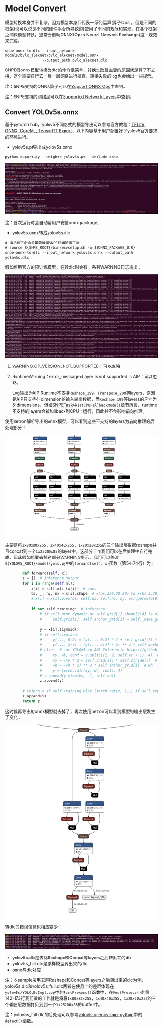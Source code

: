 <!--
 * @Description: A tutorial of how to convert an onnx format model(YOLOv5s) to dlc.
 * @version: 2.0
 * @Author: Ricardo Lu<shenglu1202@163.com>
 * @Date: 2022-07-09 11:35:13
 * @LastEditors: Ricardo Lu
 * @LastEditTime: 2022-07-11 20:09:31
-->
# Model Convert

模型转换本身并不复杂，因为模型本身只代表一系列运算(算子Ops)，但是不同的框架(也可以说是不同的硬件平台所导致的)使用了不同的规范和实现，在各个框架之间做模型转换，通常会借助ONNX(Open Neural Network Exchange)这一规范来完成。 

```Shell
snpe-onnx-to-dlc --input_network models/bvlc_alexnet/bvlc_alexnet/model.onnx
                 --output_path bvlc_alexnet.dlc
```

SNPE将onnx模型转换为dlc的命令很简单，转换失败最主要的原因就是算子不支持，这个需要自行去一层一层网络进行排查，转换失败的log也会给出一些提示。 

注：SNPE支持的ONNX算子可以在[Support ONNX Ops](https://developer.qualcomm.com/sites/default/files/docs/snpe/supported_onnx_ops.html)中查到。

注：SNPE支持的网络层可以在[Supported Network Layers](https://developer.qualcomm.com/sites/default/files/docs/snpe/network_layers.html)中查到。

## Convert YOLOv5s.onnx

基于pytorch hub，yolov5不同格式的模型导出可以参考官方教程：[TFLite, ONNX, CoreML, TensorRT Export](https://github.com/ultralytics/yolov5/issues/251)，以下内容基于用户配置好了yolov5官方要求的环境进行。

- yolov5s.pt导出成yolov5s.onnx

```shell
python export.py --weights yolov5s.pt --include onnx
```

![1657878424463](images/1657878424463.png)

注：首次运行时会自动帮用户安装onnx package。

- yolov5s.onnx转成yolov5s.dlc

```shell
# 运行如下命令前需要确保SNPE环境配置正常
# source ${SNPE_ROOT}/bin/envsetup.sh -o ${ONNX_PACKAGE_DIR}
snpe-onnx-to-dlc --input_network yolov5s.onnx --output_path yolov5s.dlc
```

假如使用官方的预训练模型，在转dlc时会有一系列WARNING日志输出：

![1657878856037](images/1657878856037.png)

1. WARNING_OP_VERSION_NOT_SUPPORTED：可以忽略

2. RuntimeWarning：error_message=Layer is not supported in AIP：可以忽略。

   Log输出为AIP Runtime不支持`Reshape_199`，`Transpose_200`等layers，原因是AIP只支持4-dimension的输入输出数据，而`Reshape_199`等layers的尺寸为5-dimensions，但如[SNPETask](./SNPETask.md)中`setCPUFallbackMode()`章节所言，runtime不支持的layers会被fullback到CPU上运行，因此并不会影响前向推理。

使用netron解析导出的onnx模型，可以看到这些不支持的layers为前向推理的后处理部分：

   ![1657879751610](images/1657879751610.png)

主要是将`1x80x80x255`，`1x40x40x255`，`1x20x20x255`的三个输出层数据reshape并且concat到一个`1x25200x85`的layer中，这部分工作我们可以在后处理中自行完成，因此假如想要去掉这部分WARNING提示，我们可以修改`${YOLOV5_ROOT}/model/yolo.py`中的`forward(self, x)`函数（第54-74行）为：

```Python
        def forward(self, x):
        z = []  # inference output
        for i in range(self.nl):
            x[i] = self.m[i](x[i])  # conv
            bs, _, ny, nx = x[i].shape  # x(bs,255,20,20) to x(bs,3,20,20,85)
            # x[i] = x[i].view(bs, self.na, self.no, ny, nx).permute(0, 1, 3, 4, 2).contiguous()

            if not self.training:  # inference
                # if self.onnx_dynamic or self.grid[i].shape[2:4] != x[i].shape[2:4]:
                #     self.grid[i], self.anchor_grid[i] = self._make_grid(nx, ny, i)

                y = x[i].sigmoid()
                # if self.inplace:
                #     y[..., 0:2] = (y[..., 0:2] * 2 + self.grid[i]) * self.stride[i]  # xy
                #     y[..., 2:4] = (y[..., 2:4] * 2) ** 2 * self.anchor_grid[i]  # wh
                # else:  # for YOLOv5 on AWS Inferentia https://github.com/ultralytics/yolov5/pull/2953
                #     xy, wh, conf = y.split((2, 2, self.nc + 1), 4)  # y.tensor_split((2, 4, 5), 4)  # torch 1.8.0
                #     xy = (xy * 2 + self.grid[i]) * self.stride[i]  # xy
                #     wh = (wh * 2) ** 2 * self.anchor_grid[i]  # wh
                #     y = torch.cat((xy, wh, conf), 4)
                # z.append(y.view(bs, -1, self.no))
                z.append(y)

        # return x if self.training else (torch.cat(z, 1),) if self.export else (torch.cat(z, 1), x)
        z.append(x)
        return z
```

这时候再导出的onnx模型就去掉了，再次使用netron可以看到模型的输出层发生了变化：

![1657880094289](images/1657880094289.png)

转dlc的错误信息也相应变少：

![1657880153175](images/1657880153175.png)

- yolov5s.dlc是去除Reshape和Concat等layers之后转出来的dlc
- yolov5s_full.dlc是原样模型转出来的dlc
- onnx与dlc对应

注：本sample采用去除Reshape和Concat等layers之后转出来的dlc为例，yolov5s.dlc和yolov5s_full.dlc两者在使用上的差距体现在`yolov5s/YOLOv5sImpl.cpp`中的`PostProcess()`函数中，在`PostProcess()`的第142-173行我们做的工作就是将将`1x80x80x255`，`1x40x40x255`，`1x20x20x255`的三个输出层数据拷贝到到一个`1x25200x85`的buffer中。

注：yolov5s_full.dlc的后处理可以参考[yolov5-opencv-cpp-python](https://github.com/doleron/yolov5-opencv-cpp-python)中的`detect()`函数。